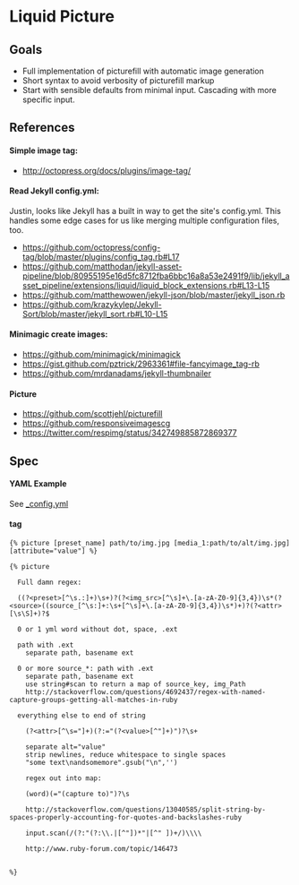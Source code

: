 # Liquid Picture

## Goals

- Full implementation of picturefill with automatic image generation
- Short syntax to avoid verbosity of picturefill markup
- Start with sensible defaults from minimal input. Cascading with more specific input.  

## References

#### Simple image tag:

- http://octopress.org/docs/plugins/image-tag/

#### Read Jekyll config.yml:

Justin, looks like Jekyll has a built in way to get the site's config.yml. This handles some edge cases for us like merging multiple configuration files, too.

- https://github.com/octopress/config-tag/blob/master/plugins/config_tag.rb#L17
- https://github.com/matthodan/jekyll-asset-pipeline/blob/80955195e16d5fc8712fba6bbc16a8a53e2491f9/lib/jekyll_asset_pipeline/extensions/liquid/liquid_block_extensions.rb#L13-L15
- https://github.com/matthewowen/jekyll-json/blob/master/jekyll_json.rb
- https://github.com/krazykylep/Jekyll-Sort/blob/master/jekyll_sort.rb#L10-L15

#### Minimagic create images:

- https://github.com/minimagick/minimagick
- https://gist.github.com/pztrick/2963361#file-fancyimage_tag-rb
- https://github.com/mrdanadams/jekyll-thumbnailer

#### Picture

- https://github.com/scottjehl/picturefill
- https://github.com/responsiveimagescg
- https://twitter.com/respimg/status/342749885872869377

## Spec

#### YAML Example

See [_config.yml](_config.yml)

#### tag

```
{% picture [preset_name] path/to/img.jpg [media_1:path/to/alt/img.jpg] [attribute="value"] %}

{% picture 
  
  Full damn regex: 
  
  ((?<preset>[^\s.:]+)\s+)?(?<img_src>[^\s]+\.[a-zA-Z0-9]{3,4})\s*(?<source>((source_[^\s:]+:\s+[^\s]+\.[a-zA-Z0-9]{3,4})\s*)+)?(?<attr>[\s\S]+)?$
    
  0 or 1 yml word without dot, space, .ext
  
  path with .ext
    separate path, basename ext
  
  0 or more source_*: path with .ext
    separate path, basename ext
    use string#scan to return a map of source_key, img_Path 
    http://stackoverflow.com/questions/4692437/regex-with-named-capture-groups-getting-all-matches-in-ruby
  
  everything else to end of string
    
    (?<attr>[^\s="]+)(?:="(?<value>[^"]+)")?\s+
    
    separate alt="value"
    strip newlines, reduce whitespace to single spaces
    "some text\nandsomemore".gsub("\n",'')
    
    regex out into map:
    
    (word)(="(capture to)")?\s 
    
    http://stackoverflow.com/questions/13040585/split-string-by-spaces-properly-accounting-for-quotes-and-backslashes-ruby
    
    input.scan(/(?:"(?:\\.|[^"])*"|[^" ])+/)\\\\
    
    http://www.ruby-forum.com/topic/146473
    
  
%}
```
